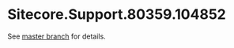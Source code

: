 # Sitecore.Support.80359.104852

See [master branch](https://github.com/sitecoresupport/Sitecore.Support.80359.104852) for details.